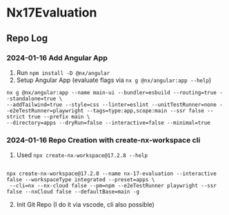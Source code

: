 # Nx17Evaluation

## Repo Log

### 2024-01-16 Add Angular App

1. Run `npm install -D @nx/angular`
2. Setup Angular App (evaluate flags via `nx g @nx/angular:app --help`)

```
nx g @nx/angular:app --name main-ui --bundler=esbuild --routing=true --standalone=true \
--addTailwind=true --style=css --linter=eslint --unitTestRunner=none --e2eTestRunner=playwright --tags=type:app,scope:main --ssr false --strict true --prefix main \
--directory=apps --dryRun=false --interactive=false --minimal=true
```

### 2024-01-16 Repo Creation with create-nx-workspace cli

1. Used `npx create-nx-workspace@17.2.8 --help`

```

npx create-nx-workspace@17.2.8 --name nx-17-evaluation --interactive false --workspaceType integrated --preset=apps \
 --cli=nx --nx-cloud false --pm=npm --e2eTestRunner playwright --ssr false --nxCloud false --defaultBase=main -g

```

2. Init Git Repo (I do it via vscode, cli also possible)
